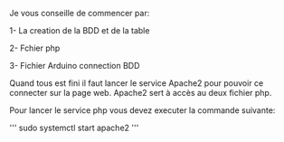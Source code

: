 Je vous conseille de commencer par:

1- La creation de la BDD et de la table

2- Fchier php

3- Fichier Arduino connection BDD

Quand tous est fini il faut lancer le service Apache2 pour pouvoir ce connecter sur la page web. Apache2 sert à accès au deux fichier php.

Pour lancer le service php vous devez executer la commande suivante:

'''
sudo systemctl start apache2
'''